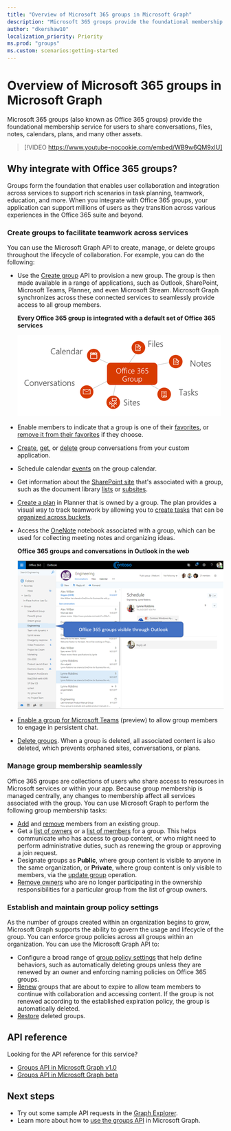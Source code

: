 ```yaml
---
title: "Overview of Microsoft 365 groups in Microsoft Graph"
description: "Microsoft 365 groups provide the foundational membership service for users to share conversations, files, notes, calendars, plans, and many other assets. "
author: "dkershaw10"
localization_priority: Priority
ms.prod: "groups"
ms.custom: scenarios:getting-started
---
```


# Overview of Microsoft 365 groups in Microsoft Graph

Microsoft 365 groups (also known as Office 365 groups) provide the foundational membership service for users to share conversations, files, notes, calendars, plans, and many other assets. 


> [!VIDEO https://www.youtube-nocookie.com/embed/WB9w6QM9xIU]

## Why integrate with Office 365 groups?   

Groups form the foundation that enables user collaboration and integration across services to support rich scenarios in task planning, teamwork, education, and more. When you integrate with Office 365 groups, your application can support millions of users as they transition across various experiences in the Office 365 suite and beyond.  
 
### Create groups to facilitate teamwork across services 
 
You can use the Microsoft Graph API to create, manage, or delete groups throughout the lifecycle of collaboration. For example, you can do the following:  
 
- Use the [Create group](/graph/api/group-post-groups?view=graph-rest-1.0) API to provision a new group. The group is then made available in a range of applications, such as Outlook, SharePoint, Microsoft Teams, Planner, and even Microsoft Stream. Microsoft Graph synchronizes across these connected services to seamlessly provide access to all group members.  
 
    **Every Office 365 group is integrated with a default set of Office 365 services**

    ![Diagram showing Office 365 group integration with files, notes, tasks, sites, conversations, and calendar](images/office365-groups-concept-overview-related-services-infographic.png)  

- Enable members to indicate that a group is one of their [favorites](/graph/api/group-addfavorite?view=graph-rest-1.0), or [remove it from their favorites](/graph/api/group-removefavorite?view=graph-rest-1.0) if they choose. 
- [Create](/graph/api/group-post-conversations?view=graph-rest-1.0), [get](/graph/api/group-get-conversation?view=graph-rest-1.0), or [delete](/graph/api/group-delete-conversation?view=graph-rest-1.0) group conversations from your custom application. 
- Schedule calendar [events](/graph/api/resources/event?view=graph-rest-1.0) on the group calendar. 
- Get information about the [SharePoint site](/graph/api/resources/site?view=graph-rest-1.0) that's associated with a group, such as the document library [lists](/graph/api/list-list?view=graph-rest-1.0) or [subsites](/graph/api/site-list-subsites?view=graph-rest-1.0). 
- [Create a plan](/graph/api/planner-post-buckets?view=graph-rest-1.0) in Planner that is owned by a group. The plan provides a visual way to track teamwork by allowing you to [create tasks](/graph/api/planner-post-tasks?view=graph-rest-1.0) that can be [organized across buckets](/graph/api/planner-post-buckets?view=graph-rest-1.0). 
- Access the [OneNote](/graph/api/resources/onenote?view=graph-rest-1.0) notebook associated with a group, which can be used for collecting meeting notes and organizing ideas. 
  
    **Office 365 groups and conversations in Outlook in the web**

    ![Screenshot of Outlook on the web with groups listed in the Groups folder](images/office365-groups-concept-overview-groups-in-outlook.png) 

- [Enable a group for Microsoft Teams](/graph/api/team-put-teams?view=graph-rest-beta) (preview) to allow group members to engage in persistent chat.  
- [Delete groups](/graph/api/group-delete?view=graph-rest-1.0). When a group is deleted, all associated content is also deleted, which prevents orphaned sites, conversations, or plans. 
 
### Manage group membership seamlessly 
 
Office 365 groups are collections of users who share access to resources in Microsoft services or within your app. Because group membership is managed centrally, any changes to membership affect all services associated with the group. You can use Microsoft Graph to perform the following group membership tasks:
 
- [Add](/graph/api/group-post-members?view=graph-rest-1.0) and [remove](/graph/api/group-delete-members?view=graph-rest-1.0) members from an existing group. 
- Get a [list of owners](/graph/api/group-list-owners?view=graph-rest-1.0) or a [list of members](/graph/api/group-list-members?view=graph-rest-1.0) for a group. This helps communicate who has access to group content, or who might need to perform administrative duties, such as renewing the group or approving a join request. 
- Designate groups as **Public**, where group content is visible to anyone in the same organization, or **Private**, where group content is only visible to members, via the [update group](/graph/api/group-update?view=graph-rest-1.0) operation. 
- [Remove owners](/graph/api/group-delete-owners?view=graph-rest-1.0) who are no longer participating in the ownership responsibilities for a particular group from the list of group owners. 
 
### Establish and maintain group policy settings 
 
As the number of groups created within an organization begins to grow, Microsoft Graph supports the ability to govern the usage and lifecycle of the group. You can enforce group policies across all groups within an organization. You can use the Microsoft Graph API to:

- Configure a broad range of [group policy settings](/graph/api/resources/groupsetting?view=graph-rest-1.0) that help define behaviors, such as automatically deleting groups unless they are renewed by an owner and enforcing naming policies on Office 365 groups. 
- [Renew](/graph/api/group-renew?view=graph-rest-1.0) groups that are about to expire to allow team members to continue with collaboration and accessing content. If the group is not renewed according to the established expiration policy, the group is automatically deleted. 
- [Restore](/graph/api/directory-deleteditems-restore?view=graph-rest-1.0) deleted groups.

## API reference
Looking for the API reference for this service?

- [Groups API in Microsoft Graph v1.0](/graph/api/resources/groups-overview?view=graph-rest-1.0)
- [Groups API in Microsoft Graph beta](/graph/api/resources/groups-overview?view=graph-rest-beta)


## Next steps

- Try out some sample API requests in the [Graph Explorer](https://developer.microsoft.com/graph/graph-explorer). 
- Learn more about how to [use the groups API](/graph/api/resources/groups-overview?view=graph-rest-1.0) in Microsoft Graph.
